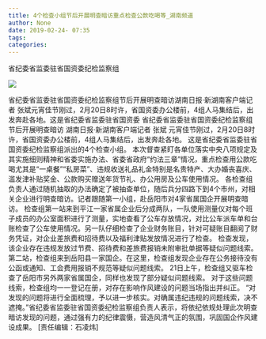 ```yaml
---
title: 4个检查小组节后开展明查暗访重点检查公款吃喝等_湖南频道
author: None
date: 2019-02-24- 07:35
tags: 
categories: 
---
```

省纪委省监委驻省国资委纪检监察组
<!-- more -->
                
<img align="center" border="0" src="http://p2.ifengimg.com/a/2016/0810/204c433878d5cf9size1_w16_h16.png" />
                
            
省纪委省监委驻省国资委纪检监察组节后开展明查暗访湖南日报·新湖南客户端记者 张斌元宵佳节刚过，2月20日8时许，省国资委办公楼前，4组人马集结后，出发奔赴各地。这是省纪委省监委驻省国资委
省纪委省监委驻省国资委纪检监察组
节后开展明查暗访
湖南日报·新湖南客户端记者 张斌
元宵佳节刚过，2月20日8时许，省国资委办公楼前，4组人马集结后，出发奔赴各地。
这是省纪委省监委驻省国资委纪检监察组派出的4个检查小组。
本次督查紧盯各单位落实中央八项规定及其实施细则精神和省委实施办法、省委省政府“约法三章”情况，重点检查用公款吃喝尤其是“一桌餐”“私房菜”、违规收送礼品礼金特别是名贵特产、大办婚丧喜庆、滥发津补贴奖金、公款购买赠送年货节礼、办公用房及公车使用情况。
各检查组负责人通过随机抽取的办法确定了被抽查单位，随后兵分四路下到4个市州，对相关企业进行明查暗访。记者跟随第一小组，赴岳阳市对4家省属国企开展明查暗访。
检查组第一站来到平江一家省属企业后分成两队，一队使用测量仪对每个班子成员的办公室面积进行了测量，实地查看了公车存放情况，对比公车派车单和台账检查了公车使用情况。另一队仔细检查了企业财务账目，针对可疑账目翻阅了财务凭证，对企业差旅费和招待费以及福利津贴发放情况进行了检查。
检查发现，该企业存在违规发放过节费、招待费和差旅费报销未附审批单据等疑似问题线索。
第二站，检查组来到岳阳县一家国企。在这里，检查组发现企业存在公务接待没有公函或通知、工会费用报销不规范等疑似问题线索。
21日上午，检查组又驱车检查了岳阳市另外两家省属国企，同样也发现了部分疑似问题线索。
对于这些问题线索，检查组均一一登记在册，对存在影响作风建设的问题当场指出并纠正。
“对发现的问题将进行全面梳理，予以进一步核实。对确属违纪违规的问题线索，决不遮掩。”省纪委省监委驻省国资委纪检监察组负责人表示，将依纪依规处理此次明查暗访发现的问题，通过强有力的纪律震慑，营造风清气正的氛围，巩固国企作风建设成果。
[责任编辑：石凌炜]
            

